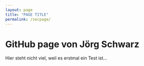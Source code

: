 ```yaml
---
layout: page
title: "PAGE TITLE"
permalink: /secpage/
---
```


# GitHub page von Jörg Schwarz

Hier steht nicht viel, weil es erstmal ein Test ist...
